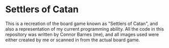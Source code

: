 # Settlers of Catan
This is a recreation of the board game known as "Settlers of Catan", and also a representation of my current programming ability. All the code in this repository was written by Connor Barnes (me), and all images used were either created by me or scanned in from the actual board game.
